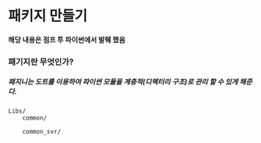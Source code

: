 ﻿# 패키지 만들기
#### 해당 내용은 점프 투 파이썬에서 발췌 했음


### 패기지란 무엇인가?
##### 패지니는 도트를 이용하여 파이썬 모듈을 계층적(디렉터리 구조)로 관리 할 수 있게 해준다.


```
Libs/
    common/

    common_svr/
    
```